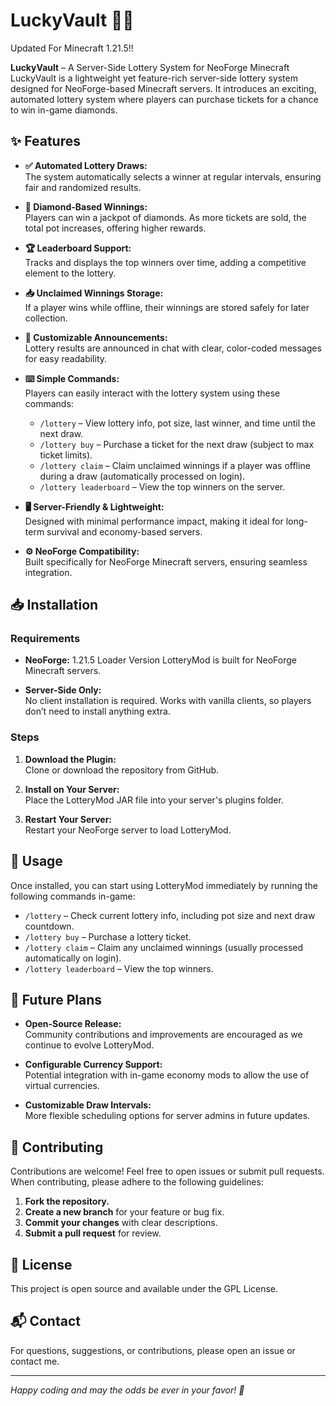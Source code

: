 # LuckyVault 🎲💎

Updated For Minecraft 1.21.5!!

**LuckyVault** – A Server-Side Lottery System for NeoForge Minecraft  
LuckyVault is a lightweight yet feature-rich server-side lottery system designed for NeoForge-based Minecraft servers. It introduces an exciting, automated lottery system where players can purchase tickets for a chance to win in-game diamonds.

## ✨ Features

- **✅ Automated Lottery Draws:**  
  The system automatically selects a winner at regular intervals, ensuring fair and randomized results.

- **💎 Diamond-Based Winnings:**  
  Players can win a jackpot of diamonds. As more tickets are sold, the total pot increases, offering higher rewards.

- **🏆 Leaderboard Support:**  
  Tracks and displays the top winners over time, adding a competitive element to the lottery.

- **📥 Unclaimed Winnings Storage:**  
  If a player wins while offline, their winnings are stored safely for later collection.

- **💬 Customizable Announcements:**  
  Lottery results are announced in chat with clear, color-coded messages for easy readability.

- **⌨️ Simple Commands:**  
  Players can easily interact with the lottery system using these commands:
  - ``/lottery`` – View lottery info, pot size, last winner, and time until the next draw.
  - ``/lottery buy`` – Purchase a ticket for the next draw (subject to max ticket limits).
  - ``/lottery claim`` – Claim unclaimed winnings if a player was offline during a draw (automatically processed on login).
  - ``/lottery leaderboard`` – View the top winners on the server.

- **🖥️ Server-Friendly & Lightweight:**  
  Designed with minimal performance impact, making it ideal for long-term survival and economy-based servers.

- **⚙️ NeoForge Compatibility:**  
  Built specifically for NeoForge Minecraft servers, ensuring seamless integration.

## 📥 Installation

### Requirements

- **NeoForge:**  1.21.5 Loader Version
  LotteryMod is built for NeoForge Minecraft servers.

- **Server-Side Only:**  
  No client installation is required. Works with vanilla clients, so players don’t need to install anything extra.

### Steps

1. **Download the Plugin:**  
   Clone or download the repository from GitHub.

2. **Install on Your Server:**  
   Place the LotteryMod JAR file into your server's plugins folder.

3. **Restart Your Server:**  
   Restart your NeoForge server to load LotteryMod.

## 🚀 Usage

Once installed, you can start using LotteryMod immediately by running the following commands in-game:

- ``/lottery`` – Check current lottery info, including pot size and next draw countdown.
- ``/lottery buy`` – Purchase a lottery ticket.
- ``/lottery claim`` – Claim any unclaimed winnings (usually processed automatically on login).
- ``/lottery leaderboard`` – View the top winners.

## 🔮 Future Plans

- **Open-Source Release:**  
  Community contributions and improvements are encouraged as we continue to evolve LotteryMod.

- **Configurable Currency Support:**  
  Potential integration with in-game economy mods to allow the use of virtual currencies.

- **Customizable Draw Intervals:**  
  More flexible scheduling options for server admins in future updates.

## 🤝 Contributing

Contributions are welcome! Feel free to open issues or submit pull requests. When contributing, please adhere to the following guidelines:

1. **Fork the repository.**
2. **Create a new branch** for your feature or bug fix.
3. **Commit your changes** with clear descriptions.
4. **Submit a pull request** for review.

## 📄 License

This project is open source and available under the GPL License.

## 📬 Contact

For questions, suggestions, or contributions, please open an issue or contact me.

---

*Happy coding and may the odds be ever in your favor! 🎲*
